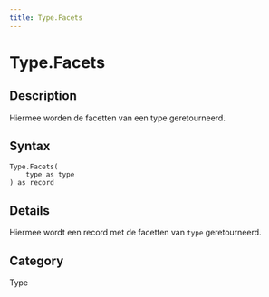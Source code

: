```yaml
---
title: Type.Facets
---
```


# Type.Facets


## Description

Hiermee worden de facetten van een type geretourneerd.


## Syntax

```powerquery
Type.Facets(
    type as type
) as record
```


## Details

Hiermee wordt een record met de facetten van <code>type</code> geretourneerd.



## Category
Type
